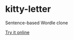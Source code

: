 # kitty-letter
 Sentence-based Wordle clone

[Try it online](https://ashenfactory.github.io/kitty-letter/)